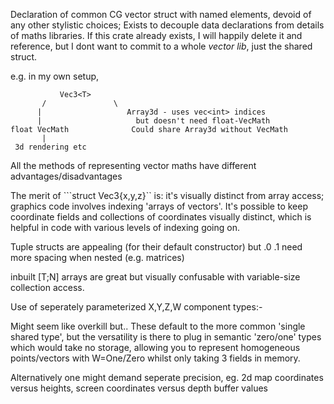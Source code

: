 Declaration of common CG vector struct with named elements,
devoid of any other stylistic choices;
Exists to decouple data declarations from details of maths libraries.
If this crate already exists, I will happily delete it and reference, but I dont want to commit to a whole *vector lib*, just the shared struct.

e.g. in my own setup,

               Vec3<T>
           /               \
          |                   Array3d - uses vec<int> indices
          |                     but doesn't need float-VecMath
    float VecMath              Could share Array3d without VecMath
           |
     3d rendering etc



All the methods of representing vector maths have different advantages/disadvantages

The merit of ```struct Vec3{x,y,z}`` is: it's visually distinct from array access; graphics code involves indexing 'arrays of vectors'. It's possible to keep coordinate fields and collections of coordinates visually distinct, which is helpful in code with various levels of indexing going on.

Tuple structs are appealing (for their default constructor) but .0 .1 need more spacing when nested (e.g. matrices)

inbuilt [T;N] arrays are great but visually confusable with variable-size collection access.


Use of seperately parameterized X,Y,Z,W component types:-

Might seem like overkill but..
These default to the more common 'single shared type', but the versatility is there to plug in semantic 'zero/one' types which would take no storage, allowing you to represent homogeneous points/vectors with W=One/Zero whilst only taking 3 fields in memory. 

Alternatively one might demand seperate precision, eg. 2d map coordinates versus heights, screen coordinates versus depth buffer values